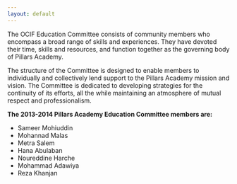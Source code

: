 ```yaml
---
layout: default
---
```


The OCIF Education Committee consists of community members who encompass a broad range of skills and experiences. They have devoted their time, skills and resources, and function together as the governing body of Pillars Academy.

The structure of the Committee is designed to enable members to individually and collectively lend support to the Pillars Academy mission and vision. The Committee is dedicated to developing strategies for the continuity of its efforts, all the while maintaining an atmosphere of mutual respect and professionalism.

**The 2013-2014 Pillars Academy Education Committee members are:**

- Sameer Mohiuddin
- Mohannad Malas
- Metra Salem
- Hana Abulaban
- Noureddine Harche
- Mohammad Adawiya
- Reza Khanjan